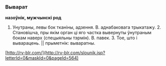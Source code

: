 ### Выварат
**назоўнік, мужчынскі род**

1. Унутраны, левы бок тканіны, адзення. В. аднабаковага трыкатажу. 2. Становішча, пры якім орган ці яго частка вывернуты ўнутраным бокам наверх (спецыяльны тэрмін). В. павек. 3. Тое, што і выварацень. || прыметнік: вываратны.

<a rel="author">[http://rv-blr.com/](http://rv-blr.com/slounik.jsp?letterId=0&maskId=0&pageId=564)</a>
